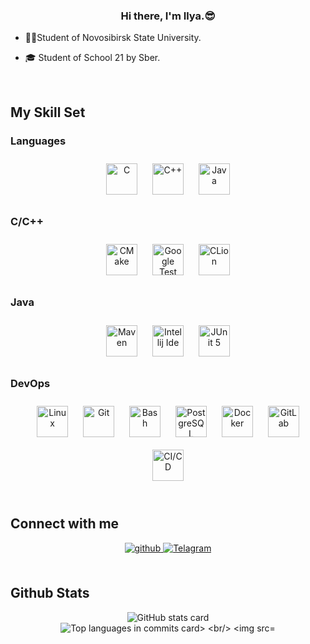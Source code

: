
  

### <div align="center">Hi there, I'm Ilya.😎</div>  
  

- 👨‍🎓Student of Novosibirsk State University.  
  

- 🎓 Student of School 21 by Sber.  
  

<br/>  


## My Skill Set  




### Languages  
<div align="center">  
<a href="https://www.cprogramming.com/" target="_blank"><img style="margin: 10px" src="https://profilinator.rishav.dev/skills-assets/c-original.svg" alt="C" height="50" /></a>  
<a href="https://www.cplusplus.com/" target="_blank"><img style="margin: 10px" src="https://profilinator.rishav.dev/skills-assets/cplusplus-original.svg" alt="C++" height="50" /></a>  
<a href="https://www.java.com/" target="_blank"><img style="margin: 10px" src="https://profilinator.rishav.dev/skills-assets/java-original-wordmark.svg" alt="Java" height="50" /></a>  
</div>

</td><td valign="top" width="33%">



### C/C++  
<div align="center">  
  <a target="_blank" href="https://cmake.org/"><img style="margin: 10px" src="https://upload.wikimedia.org/wikipedia/commons/1/13/Cmake.svg" alt="CMake" height="50"></a>
  <a target="_blank" href="http://google.github.io/googletest/"><img style="margin: 10px" src="https://www.svgrepo.com/show/353817/google-icon.svg" alt="Google Test" height="50"></a>
  <a target="_blank" href="https://www.jetbrains.com/ru-ru/clion/"><img style="margin: 10px" src="https://www.svgrepo.com/show/353557/clion.svg" alt="CLion" height="50"></a>  
</div>  



### Java  
<div align="center">  
  <a target="_blank" href="https://maven.apache.org/"><img style="margin: 10px" src="https://www.svgrepo.com/show/373829/maven.svg" alt="Maven" height="50"></a>
  <a target="_blank" href="https://www.jetbrains.com/ru-ru/idea/"><img style="margin: 10px" src="https://www.svgrepo.com/show/353906/intellij-idea.svg" alt="Intellij Ide" height="50"></a>
  <a target="_blank" href="https://junit.org/junit5/"><img style="margin: 10px" src="https://www.svgrepo.com/show/330758/junit5.svg" alt="JUnit 5" height="50"></a>  
</div>




### DevOps  
<div align="center">  
<a href="https://www.linux.org/" target="_blank"><img style="margin: 10px" src="https://profilinator.rishav.dev/skills-assets/linux-original.svg" alt="Linux" height="50" /></a>  
<a href="https://github.com/" target="_blank"><img style="margin: 10px" src="https://profilinator.rishav.dev/skills-assets/git-scm-icon.svg" alt="Git" height="50" /></a>  
<a href="https://www.gnu.org/software/bash/" target="_blank"><img style="margin: 10px" src="https://profilinator.rishav.dev/skills-assets/gnu_bash-icon.svg" alt="Bash" height="50" /></a>  
<a href="https://www.postgresql.org/" target="_blank"><img style="margin: 10px" src="https://profilinator.rishav.dev/skills-assets/postgresql-original-wordmark.svg" alt="PostgreSQL" height="50" /></a>  
<a href="https://www.docker.com/" target="_blank"><img style="margin: 10px" src="https://profilinator.rishav.dev/skills-assets/docker-original-wordmark.svg" alt="Docker" height="50" /></a>  
<a href="https://about.gitlab.com/" target="_blank"><img style="margin: 10px" src="https://profilinator.rishav.dev/skills-assets/gitlab.svg" alt="GitLab" height="50" /></a>
<a href="https://docs.gitlab.com/ee/ci/" target="_blank"><img style="margin: 10px" src="https://www.svgrepo.com/show/372275/ci-cd.svg" alt="CI/CD" height="50" /></a>  
</div>


<br/>  


## Connect with me  
<div align="center">
<a href="https://github.com/IlyaPeretyatko" target="_blank">
  <img src=https://img.shields.io/badge/github-%2324292e.svg?&style=for-the-badge&logo=github&logoColor=white alt=github style="margin-bottom: 5px;" />
</a>
<a target="_blank" href="https://t.me/ilyaperetyatko/">
  <img src="https://img.shields.io/badge/Telegram-2CA5E0?style=for-the-badge&logo=telegram&logoColor=white" alt="Telagram" style="margin-bottom: 5px;">
</a>
</div>  
  

<br/>  


## Github Stats
<div align="center">
  <img src="https://github-readme-stats.vercel.app/api?username=IlyaPeretyatko&theme=dracula&show_icons=true&hide_border=false&count_private=true" alt="GitHub stats card">
  <br/>
  <img src="https://github-readme-stats.vercel.app/api/top-langs/?username=IlyaPeretyatko&theme=dracula&show_icons=true&hide_border=false&layout=compact" alt="Top languages in commits card>
  <br/>
  <img src="https://komarev.com/ghpvc/?username=IlyaPeretyatko&&style=flat-square" alt="counter">
  <br/>
</div>


<br/>  



<br/>
